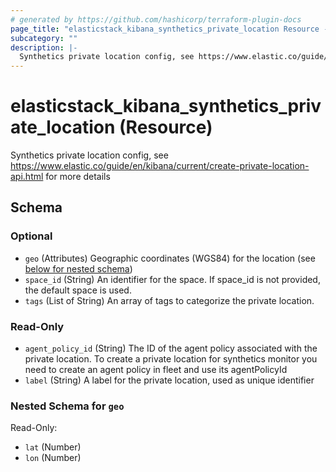 ```yaml
---
# generated by https://github.com/hashicorp/terraform-plugin-docs
page_title: "elasticstack_kibana_synthetics_private_location Resource - terraform-provider-elasticstack"
subcategory: ""
description: |-
  Synthetics private location config, see https://www.elastic.co/guide/en/kibana/current/create-private-location-api.html for more details
---
```


# elasticstack_kibana_synthetics_private_location (Resource)

Synthetics private location config, see https://www.elastic.co/guide/en/kibana/current/create-private-location-api.html for more details



<!-- schema generated by tfplugindocs -->
## Schema

### Optional

- `geo` (Attributes) Geographic coordinates (WGS84) for the location (see [below for nested schema](#nestedatt--geo))
- `space_id` (String) An identifier for the space. If space_id is not provided, the default space is used.
- `tags` (List of String) An array of tags to categorize the private location.

### Read-Only

- `agent_policy_id` (String) The ID of the agent policy associated with the private location. To create a private location for synthetics monitor you need to create an agent policy in fleet and use its agentPolicyId
- `label` (String) A label for the private location, used as unique identifier

<a id="nestedatt--geo"></a>
### Nested Schema for `geo`

Read-Only:

- `lat` (Number)
- `lon` (Number)
